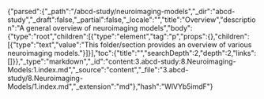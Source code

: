 {"parsed":{"_path":"/abcd-study/neuroimaging-models","_dir":"abcd-study","_draft":false,"_partial":false,"_locale":"","title":"Overview","description":"A general overview of neuroimaging models","body":{"type":"root","children":[{"type":"element","tag":"p","props":{},"children":[{"type":"text","value":"This folder/section provides an overview of various neuroimaging models."}]}],"toc":{"title":"","searchDepth":2,"depth":2,"links":[]}},"_type":"markdown","_id":"content:3.abcd-study:8.Neuroimaging-Models:1.index.md","_source":"content","_file":"3.abcd-study/8.Neuroimaging-Models/1.index.md","_extension":"md"},"hash":"WlVYb5imdF"}